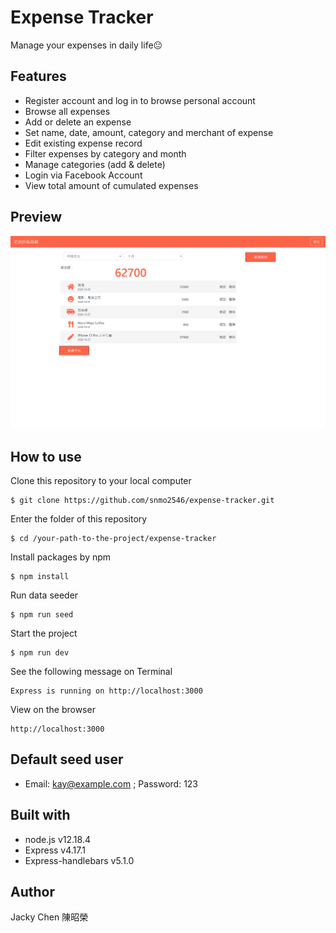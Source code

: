 # Expense Tracker

Manage your expenses in daily life😐

## Features

* Register account and log in to browse personal account
* Browse all expenses
* Add or delete an expense
* Set name, date, amount, category and merchant of expense
* Edit existing expense record
* Filter expenses by category and month
* Manage categories (add & delete)
* Login via Facebook Account
* View total amount of cumulated expenses

## Preview
![Website screenshot](https://github.com/snmo2546/expense-tracker/blob/master/screen-capture-nov15.png)

## How to use
Clone this repository to your local computer
<pre><code>$ git clone https://github.com/snmo2546/expense-tracker.git</code></pre>
Enter the folder of this repository
<pre><code>$ cd /your-path-to-the-project/expense-tracker</code></pre>
Install packages by npm
<pre><code>$ npm install</code></pre>
Run data seeder
<pre><code>$ npm run seed</code></pre>
Start the project
<pre><code>$ npm run dev</code></pre>
See the following message on Terminal
<pre><code>Express is running on http://localhost:3000</code></pre>
View on the browser
<pre><code>http://localhost:3000</code></pre>

## Default seed user
* Email: kay@example.com ; Password: 123

## Built with

* node.js v12.18.4
* Express v4.17.1
* Express-handlebars v5.1.0

## Author
Jacky Chen 陳昭榮
